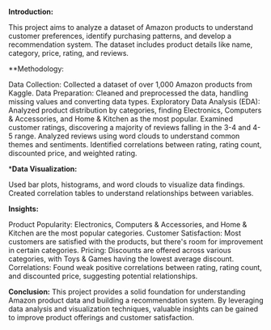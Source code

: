**Introduction:**

This project aims to analyze a dataset of Amazon products to understand customer preferences, identify purchasing patterns, and develop a recommendation system. The dataset includes product details like name, category, price, rating, and reviews.

**Methodology:

Data Collection: Collected a dataset of over 1,000 Amazon products from Kaggle.
Data Preparation: Cleaned and preprocessed the data, handling missing values and converting data types.
Exploratory Data Analysis (EDA):
Analyzed product distribution by categories, finding Electronics, Computers & Accessories, and Home & Kitchen as the most popular.
Examined customer ratings, discovering a majority of reviews falling in the 3-4 and 4-5 range.
Analyzed reviews using word clouds to understand common themes and sentiments.
Identified correlations between rating, rating count, discounted price, and weighted rating.

***Data Visualization:**

Used bar plots, histograms, and word clouds to visualize data findings.
Created correlation tables to understand relationships between variables.

**Insights:**

Product Popularity: Electronics, Computers & Accessories, and Home & Kitchen are the most popular categories.
Customer Satisfaction: Most customers are satisfied with the products, but there's room for improvement in certain categories.
Pricing: Discounts are offered across various categories, with Toys & Games having the lowest average discount.
Correlations: Found weak positive correlations between rating, rating count, and discounted price, suggesting potential relationships.

**Conclusion:**
This project provides a solid foundation for understanding Amazon product data and building a recommendation system. By leveraging data analysis and visualization techniques, valuable insights can be gained to improve product offerings and customer satisfaction.
